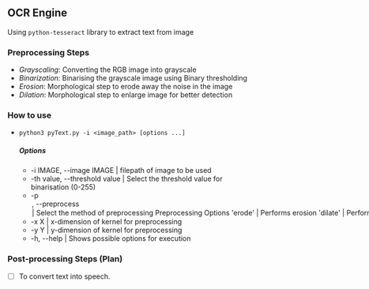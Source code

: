 ## OCR Engine

Using `python-tesseract` library to extract text from image

### Preprocessing Steps

* _Grayscaling_: Converting the RGB image into grayscale
* _Binarization_: Binarising the grayscale image using Binary thresholding
* _Erosion_: Morphological step to erode away the noise in the image
* _Dilation_: Morphological step to enlarge image for better detection

### How to use

* `python3 pyText.py -i <image_path> [options ...]`
	##### Options
	* -i IMAGE, --image IMAGE		| filepath of image to be used
	* -th value, --threshold value		| Select the threshold value for binarisation (0-255)
	* -p <option>, --preprocess <option>	| Select the method of preprocessing
		###### Preprocessing Options
		* 'erode'			| Performs erosion 
		* 'dilate'			| Performs dilation 
		* 'open'			| Performs Morphological opening
		* 'close'			| Performs Morphological closing
	* -x X					| x-dimension of kernel for preprocessing
	* -y Y					| y-dimension of kernel for preprocessing
	* -h, --help				| Shows possible options for execution

### Post-processing Steps (Plan)
* [ ] To convert text into speech.
